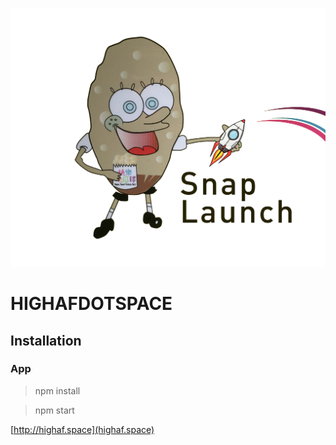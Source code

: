 ![SnapLaunch](logo.png)

# HIGHAFDOTSPACE

## Installation 

### App

> npm install

> npm start

[http://highaf.space](highaf.space)